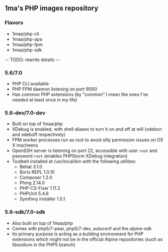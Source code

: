 ## 1ma's PHP images repository


### Flavors

* 1maa/php-cli
* 1maa/php-apa
* 1maa/php-fpm
* 1maa/php-sdk


-- TODO: rewrite details --
### 5.6/7.0

* PHP CLI available
* PHP FPM daemon listening on port 9000
* Has common PHP extensions (by "common" I mean the ones I've needed at least once in my life)


### 5.6-dev/7.0-dev

* Built on top of 1maa/php
* XDebug is enabled, with shell aliases to turn it on and off at will (xdebon and xdeboff respectively)
* FPM worker processes run as root to avoid silly permission issues on OS X macheens
* OpenSSH server is listening on port 22, accessible with user ```root``` and password ```root``` (enables PHPStorm XDebug integration)
* Toolbelt installed at /usr/local/bin with the following utilities:
    - Behat 3.1.0
    - Boris REPL 1.0.10
    - Composer 1.2.0
    - Phing 2.14.0
    - PHP-CS-Fixer 1.11.2
    - PHPUnit 5.4.6
    - Symfony installer 1.5.1


### 5.6-sdk/7.0-sdk

* Also built on top of 1maa/php
* Comes with php5/7-pear, php5/7-dev, autoconf and the alpine-sdk
* Its primary purpose is acting as a building environment for PHP extensions which might not be in the official Alpine repositories (such as libsodium in the PHP5 branch)
